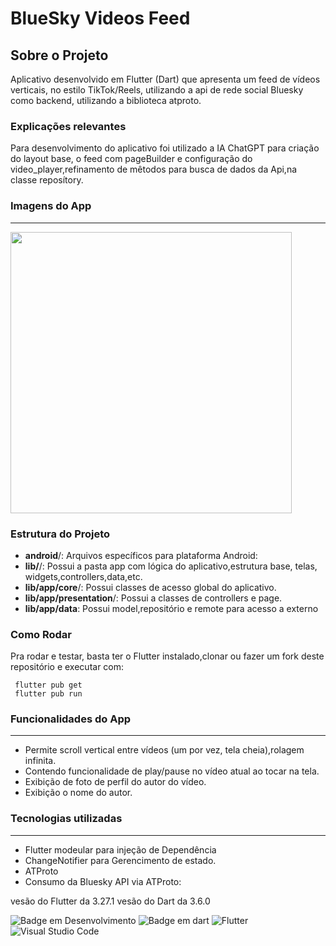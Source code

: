 # BlueSky Videos Feed

## Sobre o Projeto
Aplicativo desenvolvido em Flutter (Dart) que apresenta um feed de vídeos verticais, no estilo TikTok/Reels, utilizando a  api de rede social Bluesky como backend, utilizando  a biblioteca atproto.  
### Explicações relevantes
Para desenvolvimento do aplicativo foi utilizado a IA ChatGPT para criação do layout base, o feed com pageBuilder e configuração do video_player,refinamento de mêtodos para busca de dados da Api,na classe reposítory.

### Imagens do App
---
<img src="https://github.com/user-attachments/assets/cfec0dec-abc8-415e-80c0-6fbb7962c92e" height="450em">

### Estrutura do Projeto
 *  **android**/: Arquivos específicos para plataforma Android:
 *  **lib/**/: Possui a pasta app com lógica do aplicativo,estrutura base, telas, widgets,controllers,data,etc.
 *  **lib/app/core**/: Possui classes de acesso global do aplicativo.
 *  **lib/app/presentation**/: Possui a classes de controllers e page.
 *  **lib/app/data**: Possui model,repositório e remote para acesso a externo 


### Como Rodar 
<p>
 Pra rodar e testar, basta ter o Flutter instalado,clonar ou fazer um fork deste repositório e executar com:
</p>

```
 flutter pub get
 flutter pub run
```

### Funcionalidades do App
---
* Permite scroll vertical entre vídeos (um por vez, tela cheia),rolagem infinita.
* Contendo funcionalidade de play/pause no vídeo atual ao tocar na tela.
* Exibição de foto de perfil do autor do vídeo.
* Exibição o nome do autor.

 ### Tecnologias utilizadas
 ---
 * Flutter modeular para injeção de Dependência
 * ChangeNotifier para Gerencimento de estado.
 * ATProto 
 * Consumo da Bluesky API via ATProto: 

  vesão do Flutter da 3.27.1
  vesão do Dart da 3.6.0
  
  ![Badge em Desenvolvimento](http://img.shields.io/static/v1?label=STATUS&message=EM%20DESENVOLVIMENTO&color=GREEN&style=for-the-badge)
  ![Badge em dart](http://img.shields.io/static/v1?label=LENGUAGE&message=%20DART&color=BLUEN&style=for-the-badge)
  ![Flutter](https://img.shields.io/badge/Flutter-%2302569B.svg?style=for-the-badge&logo=Flutter&logoColor=white)
  ![Visual Studio Code](https://img.shields.io/badge/Visual%20Studio%20Code-0078d7.svg?style=for-the-badge&logo=visual-studio-code&logoColor=white)
